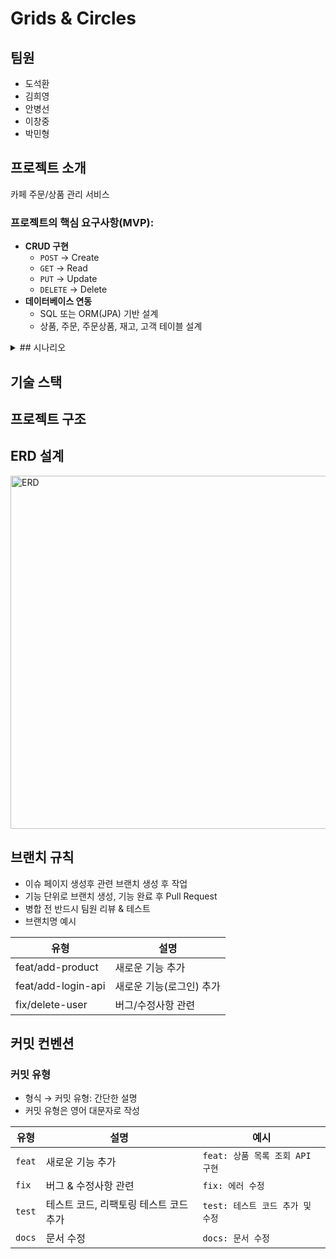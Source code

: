 # Grids & Circles
## 팀원
- 도석환
- 김희영
- 안병선
- 이창중
- 박민형
## 프로젝트 소개
카페 주문/상품 관리 서비스
### **프로젝트의 핵심 요구사항(MVP):**

- **CRUD 구현**
    - `POST` → Create
    - `GET` → Read
    - `PUT` → Update
    - `DELETE` → Delete
- **데이터베이스 연동**
    - SQL 또는 ORM(JPA) 기반 설계
    - 상품, 주문, 주문상품, 재고, 고객 테이블 설계
<details>
<summary>## 시나리오</summary>

- **상품 목록 확인**
    - 나는 쇼핑을 원하는 사용자로서, 상품 목록을 확인할 수 있다.
        
        → 그래야 원하는 상품을 찾아 장바구니에 담을 수 있다.
        
- **상품 추가**
    - 나는 쇼핑을 원하는 사용자로서, 상품의 추가 버튼을 눌러 장바구니에 상품을 담을 수 있다.
        
        → 그래야 결제 시 필요한 상품들을 모아둘 수 있다.
        
- **상품 제거**
    - 나는 장바구니를 관리하는 사용자로서, 불필요해진 상품을 장바구니에서 제거할 수 있다.
        
        → 그래야 불필요한 결제가 발생하지 않는다.
        
- **상품 수량 조절**
    - 나는 장바구니를 관리하는 사용자로서, 장바구니에서 상품 수량을 +/- 버튼으로 조절할 수 있다.
        
        → 그래야 필요한 만큼만 주문할 수 있다.
        
- **결제 진행**
    - 나는 쇼핑을 완료한 사용자로서, 장바구니의 결제 버튼을 눌러 주문을 확정할 수 있다.
        
        → 그래야 원하는 상품을 실제로 구매할 수 있다.
        

### 관리자(Admin)

1. 상품을 등록한다
2. 상품을 관리한다
3. 상품을 수정한다
4. 상품을 품절(삭제)한다
5. 들어온 주문들을 본다

---

- **상품 등록**
    - 나는 관리자(Admin)로서, 새로운 상품을 등록할 수 있다.
        
        → 그래야 고객들이 선택할 수 있는 상품을 제공할 수 있다.
        
- **상품 관리**
    - 나는 관리자(Admin)로서, 상품 목록을 관리(조회, 검색 등)할 수 있다.
        
        → 그래야 운영 효율성을 유지할 수 있다.
        
- **상품 수정**
    - 나는 관리자(Admin)로서, 기존 상품의 정보를 수정할 수 있다.
        
        → 그래야 잘못된 정보나 변경된 조건을 반영할 수 있다.
        
- **상품 품절(삭제)**
    - 나는 관리자(Admin)로서, 판매 불가 상품을 품절 처리하거나 삭제할 수 있다.
        
        → 그래야 사용자들이 구매 불가능한 상품을 주문하지 않게 된다.
        
- **주문 확인**
    - 나는 관리자(Admin)로서, 들어온 주문 내역을 확인할 수 있다.
        
        → 그래야 주문을 준비하고 고객에게 배송할 수 있다.
      </details>
## 기술 스택

## 프로젝트 구조

## ERD 설계
<img width="1079" height="565" alt="ERD" src="https://github.com/user-attachments/assets/9330ce99-8516-4adf-9fd5-e380b8b86138" />


## 브랜치 규칙
- 이슈 페이지 생성후 관련 브랜치 생성 후 작업
- 기능 단위로 브랜치 생성, 기능 완료 후 Pull Request
- 병합 전 반드시 팀원 리뷰 & 테스트
- 브랜치명 예시
  
| 유형 | 설명 |
|------|------|
| feat/add-product | 새로운 기능 추가 |
| feat/add-login-api | 새로운 기능(로그인) 추가 |
| fix/delete-user | 버그/수정사항 관련 |


## 커밋 컨벤션
### 커밋 유형
- 형식 → 커밋 유형: 간단한 설명
- 커밋 유형은 영어 대문자로 작성
  
| 유형 | 설명 | 예시 |
|------|------|------|
| `feat` | 새로운 기능 추가 | `feat: 상품 목록 조회 API 구현` |
| `fix` | 버그 & 수정사항 관련 | `fix: 에러 수정` |
| `test` | 테스트 코드, 리팩토링 테스트 코드 추가 | `test: 테스트 코드 추가 및 수정` |
| `docs` | 문서 수정 | `docs: 문서 수정` |

